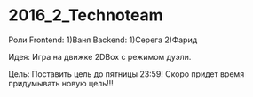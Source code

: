 # 2016_2_Technoteam
Роли
Frontend:
1)Ваня
Backend:
1)Серега
2)Фарид

Идея:
Игра на движке 2DBox с режимом дуэли.

Цель:
Поставить цель до пятницы 23:59!
Скоро придет время придумывать новую цель!!!

